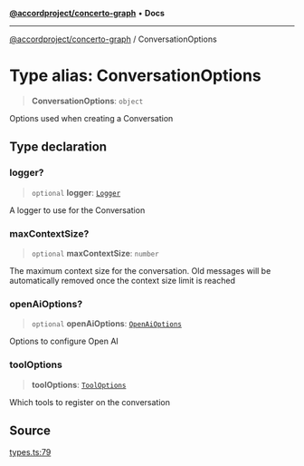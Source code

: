[**@accordproject/concerto-graph**](../README.md) • **Docs**

***

[@accordproject/concerto-graph](../README.md) / ConversationOptions

# Type alias: ConversationOptions

> **ConversationOptions**: `object`

Options used when creating a Conversation

## Type declaration

### logger?

> `optional` **logger**: [`Logger`](Logger.md)

A logger to use for the Conversation

### maxContextSize?

> `optional` **maxContextSize**: `number`

The maximum context size for the conversation. Old messages
will be automatically removed once the context size limit is
reached

### openAiOptions?

> `optional` **openAiOptions**: [`OpenAiOptions`](OpenAiOptions.md)

Options to configure Open AI

### toolOptions

> **toolOptions**: [`ToolOptions`](ToolOptions.md)

Which tools to register on the conversation

## Source

[types.ts:79](https://github.com/accordproject/lab-concerto-graph/blob/3d5d649d27e9d0d9074fa504f52f930c3cf2ecbe/src/types.ts#L79)
